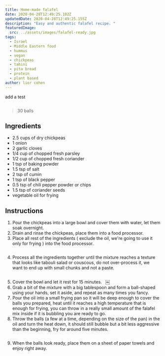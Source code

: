 ```yaml
---
title: Home-made falafel
date: 2020-04-28T12:49:25.102Z
updatedDate: 2020-04-28T12:49:25.155Z
description: "Easy and authentic falafel recipe. "
featuredImage:
  src: ../assets/images/falafel-ready.jpg
tags:
  - Israel
  - Middle Eastern food
  - hummus
  - vegan
  - chickpeas
  - tahini
  - pita bread
  - protein
  - plant based
author: lior cohen
---
```


add a test

<Image filename='falafel-ready'/>

> 30 balls

## Ingredients

- 2.5 cups of dry chickpeas
- 1 onion
- 2 garlic cloves
- 1/4 cup of chopped fresh parsley
- 1/2 cup of chopped fresh coriander
- 1 tsp of baking powder
- 1.5 tsp of salt
- 2 tsp of cumin
- 1 tsp of black pepper
- 0.5 tsp of chili pepper powder or chips
- 1.5 tsp of coriander seeds
- vegetable oil for frying

## Instructions

1. Pour the chickpeas into a large bowl and cover them with water, let them soak overnight.
2. Drain and rinse the chickpeas, place them into a food processor.
3. Place all rest of the ingredients ( exclude the oil, we're going to use it only for frying ) into the food processor.

<Image filename='falafel-ingredients'/>

4. Process all the ingredients together until the mixture reaches a texture that looks like tabouli salad or couscous, do not over-process it, we want to end up with small chunks and not a paste.

<Image filename='falafel-mix'/>

5. Cover the bowl and let it rest for 15 minutes.   ￼
6. Grab a bit of the mixture with a big tablespoon and form a ball-shaped using your hands, set it aside, and repeat as many times you fancy.
7. Pour the oil into a small frying pan so it will be deep enough to cover the balls you prepared, heat until it reaches a high temperature that is enough for frying, you can throw in a really small amount of the falafel mix inside if it is bubbling you are ready to go.
8. Throw the balls (a few at a time, depending on the size of the pan) in the oil and turn the heat down, it should still bubble but a bit less aggressive than the beginning, fry for around five minutes.

<Image filename='frying-falafel'/>

9. When the balls look ready, place them on a sheet of paper towels and enjoy right away.

<Image filename='falafel-ready'/>
